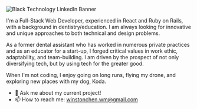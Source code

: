 ![Black Technology LinkedIn Banner](https://user-images.githubusercontent.com/72679784/116313435-c00fa980-a77b-11eb-8aaa-d8d79dde7b89.png)

I'm a Full-Stack Web Developer, experienced in React and Ruby on Rails, with a background in dentistry/education. I am always looking for innovative and unique approaches to both technical and design problems.

As a former dental assistant who has worked in numerous private practices and as an educator for a start-up, I forged critical values in work ethic, adaptability, and team-building. I am driven by the prospect of not only diversifying tech, but by using tech for the greater good.

When I'm not coding, I enjoy going on long runs, flying my drone, and exploring new places with my dog, Koda.

- 💬 Ask me about my current project!
- 📫 How to reach me: winstonchen.wm@gmail.com

<!--
**winstonchen-code/winstonchen-code** is a ✨ _special_ ✨ repository because its `README.md` (this file) appears on your GitHub profile.

Here are some ideas to get you started:

- 🔭 I’m currently working on ...
- 🌱 I’m currently learning ...
- 👯 I’m looking to collaborate on ...
- 🤔 I’m looking for help with ...
- 💬 Ask me about ...
- 📫 How to reach me: ...
- 😄 Pronouns: ...
- ⚡ Fun fact: ...
-->
